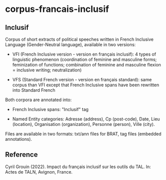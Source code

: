 # corpus-francais-inclusif

## Inclusif ##

Corpus of short extracts of political speeches written in French
Inclusive Language (Gender-Neutral language), available in two
versions:

* VFI (French Inclusive version - version en français inclusif): 4
  types of linguistic phenomenon (coordination of feminine and
  masculine forms; feminization of functions; combination of feminine
  and masculine flexion = inclusive writing; neutralization)

* VFS (Standard French version - version en français standard): same
  corpus than VFI except that French Inclusive spans have been
  rewritten into Standard French

Both corpora are annotated into:

* French Inclusive spans: "Inclusif" tag

* Named Entity categories: Adresse (address), Cp (post-code), Date,
  Lieu (location), Organisation (organization), Personne (person),
  Ville (city).

Files are available in two formats: txt/ann files for BRAT, tag files
(embedded annotations).

## Reference ##

Cyril Grouin (2022). Impact du français inclusif sur les outils du
TAL. In: Actes de TALN, Avignon, France.